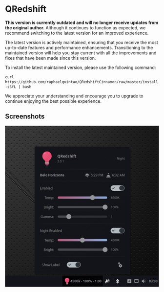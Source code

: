 QRedshift
===
**This version is currently outdated and will no longer receive updates from the original author.** Although it continues to function as expected, we recommend switching to the latest version for an improved experience.

The latest version is actively maintained, ensuring that you receive the most up-to-date features and performance enhancements. Transitioning to the maintained version will help you stay current with all the improvements and fixes that have been made since this version.

To install the latest maintained version, please use the following command:
```shell
curl https://github.com/raphaelquintao/QRedshiftCinnamon/raw/master/install.sh -sSfL | bash 
```

We appreciate your understanding and encourage you to upgrade to continue enjoying the best possible experience.


## Screenshots

<span style="display:block; text-align:center">

![](https://raw.githubusercontent.com/raphaelquintao/QRedshiftCinnamon/master/screenshots/screenshot.png)


</span>
